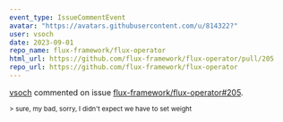 ```yaml
---
event_type: IssueCommentEvent
avatar: "https://avatars.githubusercontent.com/u/814322?"
user: vsoch
date: 2023-09-01
repo_name: flux-framework/flux-operator
html_url: https://github.com/flux-framework/flux-operator/pull/205
repo_url: https://github.com/flux-framework/flux-operator
---
```


<a href='https://github.com/vsoch' target='_blank'>vsoch</a> commented on issue <a href='https://github.com/flux-framework/flux-operator/pull/205' target='_blank'>flux-framework/flux-operator#205</a>.

<small>> sure, my bad, sorry, I didn't expect we have to set weight 